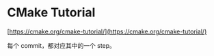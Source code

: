 # CMake Tutorial

[https://cmake.org/cmake-tutorial/](https://cmake.org/cmake-tutorial/)

每个 commit，都对应其中的一个 step。

